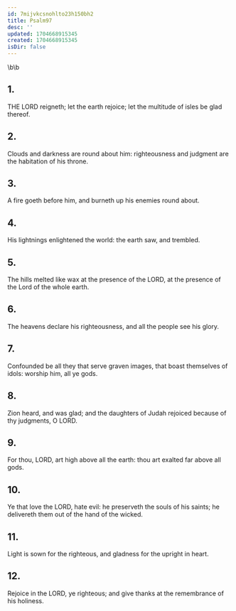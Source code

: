 ```yaml
---
id: 7mijvkcsnohlto23h150bh2
title: Psalm97
desc: ''
updated: 1704668915345
created: 1704668915345
isDir: false
---
```

\b\b
## 1.
THE LORD reigneth; let the earth rejoice; let the multitude of isles be glad thereof.
## 2.
Clouds and darkness are round about him: righteousness and judgment are the habitation of his throne.
## 3.
A fire goeth before him, and burneth up his enemies round about.
## 4.
His lightnings enlightened the world: the earth saw, and trembled.
## 5.
The hills melted like wax at the presence of the LORD, at the presence of the Lord of the whole earth.
## 6.
The heavens declare his righteousness, and all the people see his glory.
## 7.
Confounded be all they that serve graven images, that boast themselves of idols: worship him, all ye gods.
## 8.
Zion heard, and was glad; and the daughters of Judah rejoiced because of thy judgments, O LORD.
## 9.
For thou, LORD, art high above all the earth: thou art exalted far above all gods.
## 10.
Ye that love the LORD, hate evil: he preserveth the souls of his saints; he delivereth them out of the hand of the wicked.
## 11.
Light is sown for the righteous, and gladness for the upright in heart.
## 12.
Rejoice in the LORD, ye righteous; and give thanks at the remembrance of his holiness.

